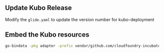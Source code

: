 ## Update Kubo Release

Modify the `glide.yaml` to update the version number for kubo-deployment

## Embed the Kubo resources

```bash
go-bindata -pkg adapter -prefix vendor/github.com/cloudfoundry-incubator/kubo-deployment/manifests/ -o adapter/kubo.go vendor/github.com/cloudfoundry-incubator/kubo-deployment/manifests/...
```


